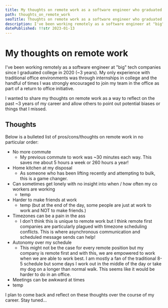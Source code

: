 ```yaml
---
title: My thoughts on remote work as a software engineer who graduated during the pandemic
path: thoughts_on_remote_work
seoTitle: Thoughts on remote work as a software engineer who graduated during the pandemic
description: I've been working remotely as a software engineer at "big" tech companies since I graduated college in 2020 with little to no traditional office experience. Here are some of my thoughts on remote work.
datePublished: !!str 2023-01-13
---
```


# My thoughts on remote work

I've been working remotely as a software engineer at "big" tech companies since I graduated college in 2020 (~3 years). My only experience with traditional office environments was through internships in college and the handful of times I was strongly encouraged to join my team in the office as part of a return to office initiative.

I wanted to share my thoughts on remote work as a way to reflect on the past ~3 years of my career and allow others to point out potential biases or things that I missed.

## Thoughts

Below is a bulleted list of pros/cons/thoughts on remote work in no particular order:

- No more commute
   - My previous commute to work was ~30 minutes each way. This saves me about 5 hours a week or 260 hours a year!
- Home kitchen at my disposal
   - As someone who has been lifting recently and attempting to bulk, this is a game changer.
- Can sometimes get lonely with no insight into when / how often my co workers are working
   - temp
- Harder to make friends at work
   - temp (but at the end of the day, some people are just at work to work and NOT to make friends.)
- Timezones can be a pain in the ass
   - I don't think this is unique to remote work but I think remote first companies are particularly plagued with timezone scheduling conflicts. This is where asynchronous communication and scheduled message sends can help!
- Autonomy over my schedule
   - This might not be the case for every remote position but my company is remote first and with this, we are empowered to work when we are able to work best. I am mostly a fan of the traditional 8-5 schedule but some days I work out in the middle of the day or take my dog on a longer than normal walk. This seems like it would be harder to do in an office.
- Meetings can be awkward at times
- temp

I plan to come back and reflect on these thoughts over the course of my career. Stay tuned...
